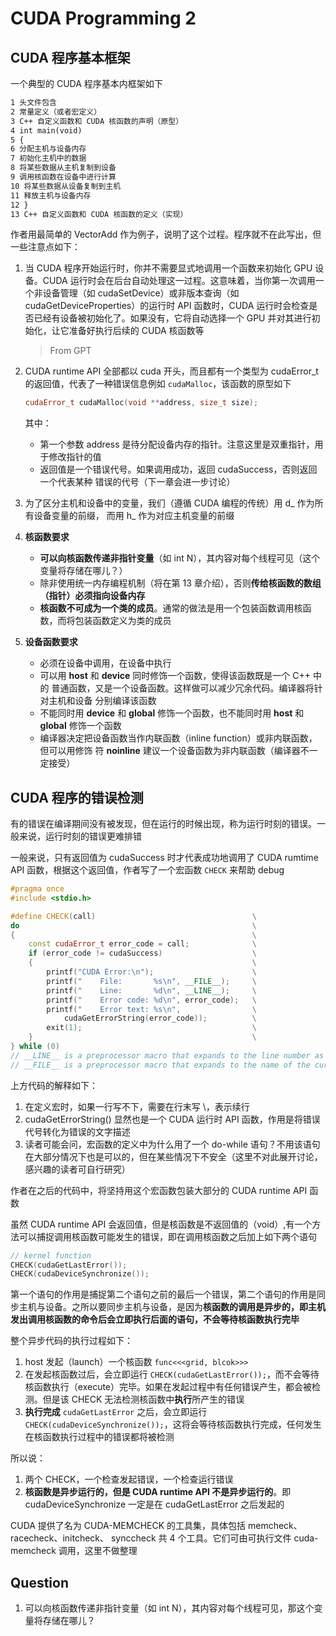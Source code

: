 # CUDA Programming 2

## CUDA 程序基本框架

一个典型的 CUDA 程序基本内框架如下

```txt
1 头文件包含
2 常量定义（或者宏定义）
3 C++ 自定义函数和 CUDA 核函数的声明（原型）
4 int main(void)
5 {
6 分配主机与设备内存
7 初始化主机中的数据
8 将某些数据从主机复制到设备
9 调用核函数在设备中进行计算
10 将某些数据从设备复制到主机
11 释放主机与设备内存
12 }
13 C++ 自定义函数和 CUDA 核函数的定义（实现）
```

作者用最简单的 VectorAdd 作为例子，说明了这个过程。程序就不在此写出，但一些注意点如下：

1. 当 CUDA 程序开始运行时，你并不需要显式地调用一个函数来初始化 GPU 设备。CUDA 运行时会在后台自动处理这一过程。这意味着，当你第一次调用一个非设备管理（如 cudaSetDevice）或非版本查询（如 cudaGetDeviceProperties）的运行时 API 函数时，CUDA 运行时会检查是否已经有设备被初始化了。如果没有，它将自动选择一个 GPU 并对其进行初始化，让它准备好执行后续的 CUDA 核函数等

   > From GPT

2. CUDA runtime API 全部都以 cuda 开头，而且都有一个类型为 cudaError_t 的返回值，代表了一种错误信息例如 `cudaMalloc`，该函数的原型如下

   ```c++
   cudaError_t cudaMalloc(void **address, size_t size);
   ```

   其中：

   - 第一个参数 address 是待分配设备内存的指针。注意这里是双重指针，用于修改指针的值
   - 返回值是一个错误代号。如果调用成功，返回 cudaSuccess，否则返回一个代表某种 错误的代号（下一章会进一步讨论）

3. 为了区分主机和设备中的变量，我们（遵循 CUDA 编程的传统）用 d_ 作为所有设备变量的前缀， 而用 h_ 作为对应主机变量的前缀

4. **核函数要求**

   - **可以向核函数传递非指针变量**（如 int N），其内容对每个线程可见（这个变量将存储在哪儿？）
   - 除非使用统一内存编程机制（将在第 13 章介绍），否则**传给核函数的数组（指针）必须指向设备内存**
   - **核函数不可成为一个类的成员**。通常的做法是用一个包装函数调用核函数，而将包装函数定义为类的成员

5. **设备函数要求**

   - 必须在设备中调用，在设备中执行
   - 可以用 __host__ 和 __device__ 同时修饰一个函数，使得该函数既是一个 C++ 中的 普通函数，又是一个设备函数。这样做可以减少冗余代码。编译器将针对主机和设备 分别编译该函数
   - 不能同时用 __device__ 和 __global__ 修饰一个函数，也不能同时用 __host__ 和 __global__ 修饰一个函数
   - 编译器决定把设备函数当作内联函数（inline function）或非内联函数，但可以用修饰 符 __noinline__ 建议一个设备函数为非内联函数（编译器不一定接受）

## CUDA 程序的错误检测

有的错误在编译期间没有被发现，但在运行的时候出现，称为运行时刻的错误。一般来说，运行时刻的错误更难排错

一般来说，只有返回值为 cudaSuccess 时才代表成功地调用了 CUDA rumtime API 函数，根据这个返回值，作者写了一个宏函数 `CHECK` 来帮助 debug

```c++
#pragma once
#include <stdio.h>

#define CHECK(call)                                   \
do                                                    \
{                                                     \
    const cudaError_t error_code = call;              \
    if (error_code != cudaSuccess)                    \
    {                                                 \
        printf("CUDA Error:\n");                      \
        printf("    File:       %s\n", __FILE__);     \
        printf("    Line:       %d\n", __LINE__);     \
        printf("    Error code: %d\n", error_code);   \
        printf("    Error text: %s\n",                \
            cudaGetErrorString(error_code));          \
        exit(1);                                      \
    }                                                 \
} while (0)
// __LINE__ is a preprocessor macro that expands to the line number as a decimal constant
// __FILE__ is a preprocessor macro that expands to the name of the current input file, in the form of a C string constant
```

上方代码的解释如下：

1. 在定义宏时，如果一行写不下，需要在行末写 \，表示续行
2. cudaGetErrorString() 显然也是一个 CUDA 运行时 API 函数，作用是将错误代号转化为错误的文字描述
3. 读者可能会问，宏函数的定义中为什么用了一个 do-while 语句？不用该语句在大部分情况下也是可以的，但在某些情况下不安全（这里不对此展开讨论，感兴趣的读者可自行研究）

作者在之后的代码中，将坚持用这个宏函数包装大部分的 CUDA runtime API 函数

虽然 CUDA runtime API 会返回值，但是核函数是不返回值的（void）,有一个方法可以捕捉调用核函数可能发生的错误，即在调用核函数之后加上如下两个语句

```c++
// kernel function
CHECK(cudaGetLastError());
CHECK(cudaDeviceSynchronize());
```

第一个语句的作用是捕捉第二个语句之前的最后一个错误，第二个语句的作用是同步主机与设备。之所以要同步主机与设备，是因为**核函数的调用是异步的，即主机发出调用核函数的命令后会立即执行后面的语句，不会等待核函数执行完毕**

整个异步代码的执行过程如下：

1. host 发起（launch）一个核函数 `func<<<grid, blcok>>>`
2. 在发起核函数过后，会立即运行 `CHECK(cudaGetLastError());`，而不会等待核函数执行（execute）完毕。如果在发起过程中有任何错误产生，都会被检测。但是该 CHECK 无法检测核函数中**执行**所产生的错误
3. **执行完成** `cudaGetLastError` 之后，会立即运行 `CHECK(cudaDeviceSynchronize());`，这将会等待核函数执行完成，任何发生在核函数执行过程中的错误都将被检测

所以说：

1. 两个 CHECK，一个检查发起错误，一个检查运行错误
2. **核函数是异步运行的，但是 CUDA runtime API 不是异步运行的**。即 cudaDeviceSynchronize 一定是在 cudaGetLastError 之后发起的

CUDA 提供了名为 CUDA-MEMCHECK 的工具集，具体包括 memcheck、 racecheck、initcheck、 synccheck 共 4 个工具。它们可由可执行文件 cuda-memcheck 调用，这里不做整理



## Question

1. 可以向核函数传递非指针变量（如 int N），其内容对每个线程可见，那这个变量将存储在哪儿？
